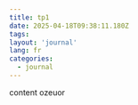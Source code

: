 ```yaml
---
title: tp1
date: 2025-04-18T09:38:11.180Z
tags:
layout: 'journal'
lang: fr
categories: 
  - journal
---
```

content ozeuor